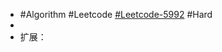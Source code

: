 - #Algorithm #Leetcode [#Leetcode-5992](https://leetcode-cn.com/problems/maximum-good-people-based-on-statements/) #Hard
-
- 扩展：[](https://codeforces.com/problemset/problem/1594/D)